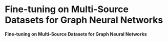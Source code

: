 <h1>Fine-tuning on Multi-Source Datasets for Graph Neural Networks</h1>

**Fine-tuning on Multi-Source Datasets for Graph Neural Networks**






